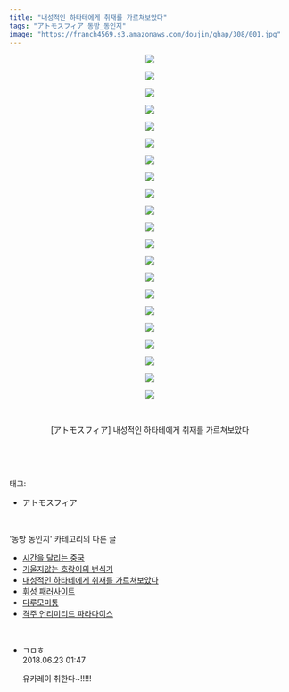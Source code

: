 ```yaml
---
title: "내성적인 하타테에게 취재를 가르쳐보았다"
tags: "アトモスフィア 동방_동인지"
image: "https://franch4569.s3.amazonaws.com/doujin/ghap/308/001.jpg"
---
```

<div class="article">
<p style="text-align: center; clear: none; float: none;"><img src="{{ site.imgserver2 }}/ghap/308/001.jpg"/></p>
<p style="text-align: center; clear: none; float: none;"><img src="{{ site.imgserver2 }}/ghap/308/002.jpg"/></p>
<p style="text-align: center; clear: none; float: none;"><img src="{{ site.imgserver2 }}/ghap/308/003.jpg"/></p>
<p style="text-align: center; clear: none; float: none;"><img src="{{ site.imgserver2 }}/ghap/308/004.jpg"/></p>
<p style="text-align: center; clear: none; float: none;"><img src="{{ site.imgserver2 }}/ghap/308/005.jpg"/></p>
<p style="text-align: center; clear: none; float: none;"><img src="{{ site.imgserver2 }}/ghap/308/006.jpg"/></p>
<p style="text-align: center; clear: none; float: none;"><img src="{{ site.imgserver2 }}/ghap/308/007.jpg"/></p>
<p style="text-align: center; clear: none; float: none;"><img src="{{ site.imgserver2 }}/ghap/308/008.jpg"/></p>
<p style="text-align: center; clear: none; float: none;"><img src="{{ site.imgserver2 }}/ghap/308/009.jpg"/></p>
<p style="text-align: center; clear: none; float: none;"><img src="{{ site.imgserver2 }}/ghap/308/010.jpg"/></p>
<p style="text-align: center; clear: none; float: none;"><img src="{{ site.imgserver2 }}/ghap/308/011.jpg"/></p>
<p style="text-align: center; clear: none; float: none;"><img src="{{ site.imgserver2 }}/ghap/308/012.jpg"/></p>
<p style="text-align: center; clear: none; float: none;"><img src="{{ site.imgserver2 }}/ghap/308/013.jpg"/></p>
<p style="text-align: center; clear: none; float: none;"><img src="{{ site.imgserver2 }}/ghap/308/014.jpg"/></p>
<p style="text-align: center; clear: none; float: none;"><img src="{{ site.imgserver2 }}/ghap/308/015.jpg"/></p>
<p style="text-align: center; clear: none; float: none;"><img src="{{ site.imgserver2 }}/ghap/308/016.jpg"/></p>
<p style="text-align: center; clear: none; float: none;"><img src="{{ site.imgserver2 }}/ghap/308/017.jpg"/></p>
<p style="text-align: center; clear: none; float: none;"><img src="{{ site.imgserver2 }}/ghap/308/018.jpg"/></p>
<p style="text-align: center; clear: none; float: none;"><img src="{{ site.imgserver2 }}/ghap/308/019.jpg"/></p>
<p style="text-align: center; clear: none; float: none;"><img src="{{ site.imgserver2 }}/ghap/308/020.jpg"/></p>
<p style="text-align: center; clear: none; float: none;"><img src="{{ site.imgserver2 }}/ghap/308/021.jpg"/></p>
<p style="text-align: center; clear: none; float: none;"><br/></p>
<p style="text-align: center; clear: none; float: none;">[アトモスフィア] 내성적인 하타테에게 취재를 가르쳐보았다</p>
<p><br/></p>
</div><br/>
<div class="tagTrail">
<p>태그: </p>
<ul>
<li>アトモスフィア</li>
</ul>
</div><br/>
<div class="another">
<p>'동방 동인지' 카테고리의 다른 글</p>
<ul>
<li><a href="/ghap_310">시간을 달리는 중국</a></li>
<li><a href="/ghap_309">기울지않는 호랑이의 번식기</a></li>
<li><a href="/ghap_308">내성적인 하타테에게 취재를 가르쳐보았다</a></li>
<li><a href="/ghap_307">휘성 패러사이트</a></li>
<li><a href="/ghap_306">다루모미통</a></li>
<li><a href="/ghap_302">격주 언리미티드 파라다이스</a></li>
</ul>
</div><br/>
<div class="cb_module cb_fluid">
<div class="cb_wrt cb_profile">
<div class="comment">
<ul>
<li class="cb_thumb_off" id="comment15275524">
<div class="cb_comment_area">
<div class="cb_info_area">
<div class="cb_section">
<span class="cb_nick_name">ㄱㅁㅎ</span>
</div>
<div class="cb_section">
<span class="cb_date">2018.06.23 01:47 </span>
</div>
</div>
<div class="cb_dsc_comment">
<p class="cb_dsc">
											유카레이 취한다~!!!!!
										</p>
</div>
</div></li>
</ul>
</div>
</div><!-- commentList close -->
</div><br/>
